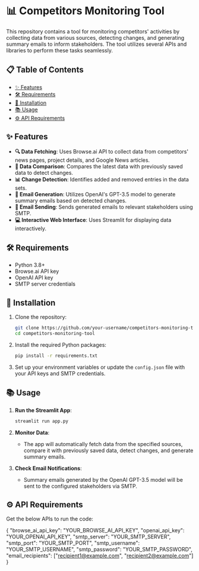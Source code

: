 # 📊 Competitors Monitoring Tool

This repository contains a tool for monitoring competitors' activities by collecting data from various sources, detecting changes, and generating summary emails to inform stakeholders. The tool utilizes several APIs and libraries to perform these tasks seamlessly.

## 📋 Table of Contents

- [✨ Features](#-features)
- [🛠 Requirements](#-requirements)
- [🚀 Installation](#-installation)
- [📚 Usage](#-usage)
- [⚙️ API Requirements](#-API_requirements)

## ✨ Features

- **🔍 Data Fetching**: Uses Browse.ai API to collect data from competitors' news pages, project details, and Google News articles.
- **🔄 Data Comparison**: Compares the latest data with previously saved data to detect changes.
- **📊 Change Detection**: Identifies added and removed entries in the data sets.
- **📝 Email Generation**: Utilizes OpenAI's GPT-3.5 model to generate summary emails based on detected changes.
- **📧 Email Sending**: Sends generated emails to relevant stakeholders using SMTP.
- **💻 Interactive Web Interface**: Uses Streamlit for displaying data interactively.

## 🛠 Requirements

- Python 3.8+
- Browse.ai API key
- OpenAI API key
- SMTP server credentials

## 🚀 Installation

1. Clone the repository:
    ```sh
    git clone https://github.com/your-username/competitors-monitoring-tool.git
    cd competitors-monitoring-tool
    ```

2. Install the required Python packages:
    ```sh
    pip install -r requirements.txt
    ```

3. Set up your environment variables or update the `config.json` file with your API keys and SMTP credentials.

## 📚 Usage

1. **Run the Streamlit App**:
    ```sh
    streamlit run app.py
    ```

2. **Monitor Data**:
    - The app will automatically fetch data from the specified sources, compare it with previously saved data, detect changes, and generate summary emails.
    
3. **Check Email Notifications**:
    - Summary emails generated by the OpenAI GPT-3.5 model will be sent to the configured stakeholders via SMTP.

## ⚙️ API Requirements

Get the below APIs to run the code:

{
  "browse_ai_api_key": "YOUR_BROWSE_AI_API_KEY",
  "openai_api_key": "YOUR_OPENAI_API_KEY",
  "smtp_server": "YOUR_SMTP_SERVER",
  "smtp_port": "YOUR_SMTP_PORT",
  "smtp_username": "YOUR_SMTP_USERNAME",
  "smtp_password": "YOUR_SMTP_PASSWORD",
  "email_recipients": ["recipient1@example.com", "recipient2@example.com"]
}
